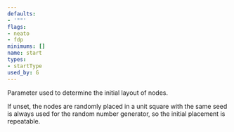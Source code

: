```yaml
---
defaults:
- '""'
flags:
- neato
- fdp
minimums: []
name: start
types:
- startType
used_by: G
---
```

Parameter used to determine the initial layout of nodes.

If unset, the nodes are randomly placed in a unit square with the same seed
is always used for the random number generator, so the initial placement is
repeatable.

